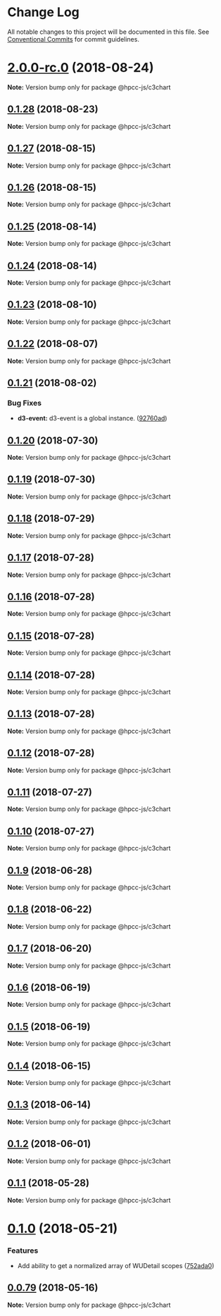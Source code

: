 # Change Log

All notable changes to this project will be documented in this file.
See [Conventional Commits](https://conventionalcommits.org) for commit guidelines.

<a name="2.0.0-rc.0"></a>
# [2.0.0-rc.0](https://github.com/hpcc-systems/Visualization/compare/@hpcc-js/c3chart@0.1.28...@hpcc-js/c3chart@2.0.0-rc.0) (2018-08-24)

**Note:** Version bump only for package @hpcc-js/c3chart





<a name="0.1.28"></a>
## [0.1.28](https://github.com/hpcc-systems/Visualization/compare/@hpcc-js/c3chart@0.1.27...@hpcc-js/c3chart@0.1.28) (2018-08-23)




**Note:** Version bump only for package @hpcc-js/c3chart

<a name="0.1.27"></a>
## [0.1.27](https://github.com/hpcc-systems/Visualization/compare/@hpcc-js/c3chart@0.1.26...@hpcc-js/c3chart@0.1.27) (2018-08-15)




**Note:** Version bump only for package @hpcc-js/c3chart

<a name="0.1.26"></a>
## [0.1.26](https://github.com/hpcc-systems/Visualization/compare/@hpcc-js/c3chart@0.1.25...@hpcc-js/c3chart@0.1.26) (2018-08-15)




**Note:** Version bump only for package @hpcc-js/c3chart

<a name="0.1.25"></a>
## [0.1.25](https://github.com/hpcc-systems/Visualization/compare/@hpcc-js/c3chart@0.1.24...@hpcc-js/c3chart@0.1.25) (2018-08-14)




**Note:** Version bump only for package @hpcc-js/c3chart

<a name="0.1.24"></a>
## [0.1.24](https://github.com/hpcc-systems/Visualization/compare/@hpcc-js/c3chart@0.1.23...@hpcc-js/c3chart@0.1.24) (2018-08-14)




**Note:** Version bump only for package @hpcc-js/c3chart

<a name="0.1.23"></a>
## [0.1.23](https://github.com/hpcc-systems/Visualization/compare/@hpcc-js/c3chart@0.1.22...@hpcc-js/c3chart@0.1.23) (2018-08-10)




**Note:** Version bump only for package @hpcc-js/c3chart

<a name="0.1.22"></a>
## [0.1.22](https://github.com/hpcc-systems/Visualization/compare/@hpcc-js/c3chart@0.1.21...@hpcc-js/c3chart@0.1.22) (2018-08-07)




**Note:** Version bump only for package @hpcc-js/c3chart

<a name="0.1.21"></a>
## [0.1.21](https://github.com/hpcc-systems/Visualization/compare/@hpcc-js/c3chart@0.1.20...@hpcc-js/c3chart@0.1.21) (2018-08-02)


### Bug Fixes

* **d3-event:** d3-event is a global instance. ([92760ad](https://github.com/hpcc-systems/Visualization/commit/92760ad))




<a name="0.1.20"></a>
## [0.1.20](https://github.com/hpcc-systems/Visualization/compare/@hpcc-js/c3chart@0.1.19...@hpcc-js/c3chart@0.1.20) (2018-07-30)




**Note:** Version bump only for package @hpcc-js/c3chart

<a name="0.1.19"></a>
## [0.1.19](https://github.com/hpcc-systems/Visualization/compare/@hpcc-js/c3chart@0.1.18...@hpcc-js/c3chart@0.1.19) (2018-07-30)




**Note:** Version bump only for package @hpcc-js/c3chart

<a name="0.1.18"></a>
## [0.1.18](https://github.com/hpcc-systems/Visualization/compare/@hpcc-js/c3chart@0.1.17...@hpcc-js/c3chart@0.1.18) (2018-07-29)




**Note:** Version bump only for package @hpcc-js/c3chart

<a name="0.1.17"></a>
## [0.1.17](https://github.com/hpcc-systems/Visualization/compare/@hpcc-js/c3chart@0.1.16...@hpcc-js/c3chart@0.1.17) (2018-07-28)




**Note:** Version bump only for package @hpcc-js/c3chart

<a name="0.1.16"></a>
## [0.1.16](https://github.com/hpcc-systems/Visualization/compare/@hpcc-js/c3chart@0.1.15...@hpcc-js/c3chart@0.1.16) (2018-07-28)




**Note:** Version bump only for package @hpcc-js/c3chart

<a name="0.1.15"></a>
## [0.1.15](https://github.com/hpcc-systems/Visualization/compare/@hpcc-js/c3chart@0.1.14...@hpcc-js/c3chart@0.1.15) (2018-07-28)




**Note:** Version bump only for package @hpcc-js/c3chart

<a name="0.1.14"></a>
## [0.1.14](https://github.com/hpcc-systems/Visualization/compare/@hpcc-js/c3chart@0.1.13...@hpcc-js/c3chart@0.1.14) (2018-07-28)




**Note:** Version bump only for package @hpcc-js/c3chart

<a name="0.1.13"></a>
## [0.1.13](https://github.com/hpcc-systems/Visualization/compare/@hpcc-js/c3chart@0.1.12...@hpcc-js/c3chart@0.1.13) (2018-07-28)




**Note:** Version bump only for package @hpcc-js/c3chart

<a name="0.1.12"></a>
## [0.1.12](https://github.com/hpcc-systems/Visualization/compare/@hpcc-js/c3chart@0.1.11...@hpcc-js/c3chart@0.1.12) (2018-07-28)




**Note:** Version bump only for package @hpcc-js/c3chart

<a name="0.1.11"></a>
## [0.1.11](https://github.com/hpcc-systems/Visualization/compare/@hpcc-js/c3chart@0.1.10...@hpcc-js/c3chart@0.1.11) (2018-07-27)




**Note:** Version bump only for package @hpcc-js/c3chart

<a name="0.1.10"></a>
## [0.1.10](https://github.com/hpcc-systems/Visualization/compare/@hpcc-js/c3chart@0.1.9...@hpcc-js/c3chart@0.1.10) (2018-07-27)




**Note:** Version bump only for package @hpcc-js/c3chart

<a name="0.1.9"></a>
## [0.1.9](https://github.com/hpcc-systems/Visualization/compare/@hpcc-js/c3chart@0.1.8...@hpcc-js/c3chart@0.1.9) (2018-06-28)




**Note:** Version bump only for package @hpcc-js/c3chart

<a name="0.1.8"></a>
## [0.1.8](https://github.com/hpcc-systems/Visualization/compare/@hpcc-js/c3chart@0.1.7...@hpcc-js/c3chart@0.1.8) (2018-06-22)




**Note:** Version bump only for package @hpcc-js/c3chart

<a name="0.1.7"></a>
## [0.1.7](https://github.com/hpcc-systems/Visualization/compare/@hpcc-js/c3chart@0.1.6...@hpcc-js/c3chart@0.1.7) (2018-06-20)




**Note:** Version bump only for package @hpcc-js/c3chart

<a name="0.1.6"></a>
## [0.1.6](https://github.com/hpcc-systems/Visualization/compare/@hpcc-js/c3chart@0.1.5...@hpcc-js/c3chart@0.1.6) (2018-06-19)




**Note:** Version bump only for package @hpcc-js/c3chart

<a name="0.1.5"></a>
## [0.1.5](https://github.com/hpcc-systems/Visualization/compare/@hpcc-js/c3chart@0.1.4...@hpcc-js/c3chart@0.1.5) (2018-06-19)




**Note:** Version bump only for package @hpcc-js/c3chart

<a name="0.1.4"></a>
## [0.1.4](https://github.com/hpcc-systems/Visualization/compare/@hpcc-js/c3chart@0.1.3...@hpcc-js/c3chart@0.1.4) (2018-06-15)




**Note:** Version bump only for package @hpcc-js/c3chart

<a name="0.1.3"></a>
## [0.1.3](https://github.com/hpcc-systems/Visualization/compare/@hpcc-js/c3chart@0.1.2...@hpcc-js/c3chart@0.1.3) (2018-06-14)




**Note:** Version bump only for package @hpcc-js/c3chart

<a name="0.1.2"></a>
## [0.1.2](https://github.com/hpcc-systems/Visualization/compare/@hpcc-js/c3chart@0.1.1...@hpcc-js/c3chart@0.1.2) (2018-06-01)




**Note:** Version bump only for package @hpcc-js/c3chart

<a name="0.1.1"></a>
## [0.1.1](https://github.com/hpcc-systems/Visualization/compare/@hpcc-js/c3chart@0.1.0...@hpcc-js/c3chart@0.1.1) (2018-05-28)




**Note:** Version bump only for package @hpcc-js/c3chart

<a name="0.1.0"></a>
# [0.1.0](https://github.com/hpcc-systems/Visualization/compare/@hpcc-js/c3chart@0.0.79...@hpcc-js/c3chart@0.1.0) (2018-05-21)


### Features

*  Add ability to get a normalized array of WUDetail scopes ([752ada0](https://github.com/hpcc-systems/Visualization/commit/752ada0))




<a name="0.0.79"></a>
## [0.0.79](https://github.com/hpcc-systems/Visualization/compare/@hpcc-js/c3chart@0.0.78...@hpcc-js/c3chart@0.0.79) (2018-05-16)




**Note:** Version bump only for package @hpcc-js/c3chart
